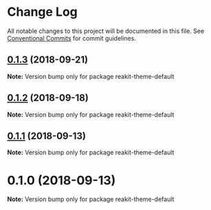 # Change Log

All notable changes to this project will be documented in this file.
See [Conventional Commits](https://conventionalcommits.org) for commit guidelines.

<a name="0.1.3"></a>
## [0.1.3](https://github.com/reakit/reakit/tree/master/packages/reakit-theme-default/compare/reakit-theme-default@0.1.2...reakit-theme-default@0.1.3) (2018-09-21)

**Note:** Version bump only for package reakit-theme-default





<a name="0.1.2"></a>
## [0.1.2](https://github.com/reakit/reakit/tree/master/packages/reakit-theme-default/compare/reakit-theme-default@0.1.1...reakit-theme-default@0.1.2) (2018-09-18)

**Note:** Version bump only for package reakit-theme-default





<a name="0.1.1"></a>
## [0.1.1](https://github.com/reakit/reakit/tree/master/packages/reakit-theme-default/compare/reakit-theme-default@0.1.0...reakit-theme-default@0.1.1) (2018-09-13)

**Note:** Version bump only for package reakit-theme-default





<a name="0.1.0"></a>
# 0.1.0 (2018-09-13)

**Note:** Version bump only for package reakit-theme-default

